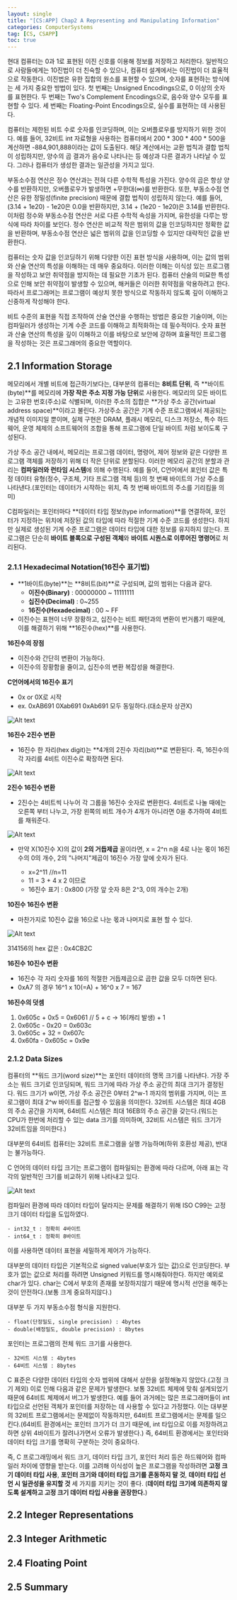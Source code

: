 ```yaml
---
layout: single
title: "[CS:APP] Chap2 A Representing and Manipulating Information"
categories: ComputerSystems
tag: [CS, CSAPP]
toc: true
---
```


현대 컴퓨터는 0과 1로 표현된 이진 신호를 이용해 정보를 저장하고 처리한다. 일반적으로 사람들에게는 10진법이 더 친숙할 수 있으나, 컴퓨터 설계에서는 이진법이 더 효율적으로 작동한다. 이진법은 유한 집합의 원소를 표현할 수 있으며, 숫자를 표현하는 방식에는 세 가지 중요한 방법이 있다. 첫 번째는 Unsigned Encodings으로, 0 이상의 숫자를 표현한다. 두 번째는 Two's Complement Encodings으로, 음수와 양수 모두를 표현할 수 있다. 세 번째는 Floating-Point Encodings으로, 실수를 표현하는 데 사용된다.

컴퓨터는 제한된 비트 수로 숫자를 인코딩하며, 이는 오버플로우를 방지하기 위한 것이다. 예를 들어, 32비트 int 자료형을 사용하는 컴퓨터에서 200 * 300 * 400 * 500을 계산하면 -884,901,888이라는 값이 도출된다. 해당 계산에서는 교환 법칙과 결합 법칙이 성립하지만, 양수의 곱 결과가 음수로 나타나는 등 예상과 다른 결과가 나타날 수 있다. 그러나 컴퓨터가 생성한 결과는 일관성을 가지고 있다.

부동소수점 연산은 정수 연산과는 전혀 다른 수학적 특성을 가진다. 양수의 곱은 항상 양수를 반환하지만, 오버플로우가 발생하면 +무한대(∞)를 반환한다. 또한, 부동소수점 연산은 유한 정밀성(finite precision) 때문에 결합 법칙이 성립하지 않는다. 예를 들어, (3.14 + 1e20) - 1e20은 0.0을 반환하지만, 3.14 + (1e20 - 1e20)은 3.14를 반환한다. 이처럼 정수와 부동소수점 연산은 서로 다른 수학적 속성을 가지며, 유한성을 다루는 방식에 따라 차이를 보인다. 정수 연산은 비교적 작은 범위의 값을 인코딩하지만 정확한 값을 반환하며, 부동소수점 연산은 넓은 범위의 값을 인코딩할 수 있지만 대략적인 값을 반환한다.

컴퓨터는 숫자 값을 인코딩하기 위해 다양한 이진 표현 방식을 사용하며, 이는 값의 범위와 산술 연산의 특성을 이해하는 데 매우 중요하다. 이러한 이해는 이식성 있는 프로그램을 작성하고 보안 취약점을 방지하는 데 필요한 기초가 된다. 컴퓨터 산술의 미묘한 특성으로 인해 보안 취약점이 발생할 수 있으며, 해커들은 이러한 취약점을 악용하려고 한다. 따라서 프로그래머는 프로그램이 예상치 못한 방식으로 작동하지 않도록 깊이 이해하고 신중하게 작성해야 한다.

비트 수준의 표현을 직접 조작하여 산술 연산을 수행하는 방법은 중요한 기술이며, 이는 컴파일러가 생성하는 기계 수준 코드를 이해하고 최적화하는 데 필수적이다. 숫자 표현과 산술 연산의 특성을 깊이 이해하고 이를 바탕으로 보안에 강하며 효율적인 프로그램을 작성하는 것은 프로그래머의 중요한 역할이다.

## 2.1 Information Storage
메모리에서 개별 비트에 접근하기보다는, 대부분의 컴퓨터는 **8비트 단위**, 즉 **바이트(byte)**를 메모리에 **가장 작은 주소 지정 가능 단위**로 사용한다. 메모리의 모든 바이트는 고유한 번호(주소)로 식별되며, 이러한 주소의 집합은 **가상 주소 공간(virtual address space)**이라고 불린다. 가상주소 공간은 기계 수준 프로그램에서 제공되는 개념적 이미지일 뿐이며, 실제 구현은 DRAM, 플래시 메모리, 디스크 저장소, 특수 하드웨어, 운영 체제의 소프트웨어의 조합을 통해 프로그램에 단일 바이트 처럼 보이도록 구성된다.

가상 주소 공간 내에서, 메모리는 프로그램 데이터, 명령어, 제어 정보와 같은 다양한 프로그램 객체를 저장하기 위해 더 작은 단위로 분할된다. 이러한 메모리 공간의 분할과 관리는 **컴파일러와 런타임 시스템**에 의해 수행된다. 예를 들어, C언어에서 포인터 값은 특정 데이터 유형(정수, 구조체, 기타 프로그램 객체 등)의 첫 번째 바이트의 가상 주소를 나타낸다.(포인터는 데이터가 시작하는 위치, 즉 첫 번째 바이트의 주소를 기리킴을 의미)

C컴파일러는 포인터마다 **데이터 타입 정보(type information)**를 연결하여, 포인터가 지정하는 위치에 저장된 값의 타입에 따라 적절한 기계 수준 코드를 생성한다. 하지만 실제로 생성된 기계 수준 프로그램은 데이터 타입에 대한 정보를 유지하지 않는다. 프로그램은 단순히 **바이트 블록으로 구성된 객체**와 **바이트 시퀀스로 이루어진 명령어**로 처리된다.

### 2.1.1 Hexadecimal Notation(16진수 표기법)

 - **1바이트(byte)**는 **8비트(bit)**로 구성되며, 값의 범위는 다음과 같다.
    - **이진수(Binary)** : 00000000 ~ 11111111
    - **십진수(Decimal)** : 0~255
    - **16진수(Hexadecimal)** : 00 ~ FF
 - 이진수는 표현이 너무 장황하고, 십진수는 비트 패턴과의 변환이 번거롭기 때문에, 이를 해결하기 위해 **16진수(hex)**를 사용한다.

 **16진수의 장점**
 - 이진수와 간단히 변환이 가능하다.
 - 이진수의 장황함을 줄이고, 십진수의 변환 복잡성을 해결한다.

 **C언어에서의 16진수 표기**
 - 0x or 0X로 시작
 - ex. 0xAB691 0Xab691 0xAb691 모두 동일하다.(대소문자 상관X)

 ![Alt text](/assets/images/16notation.png)

 **16진수 2진수 변환**
 - 16진수 한 자리(hex digit)는 **4개의 2진수 자리(bit)**로 변환된다. 즉, 16진수의 각 자리를 4비트 이진수로 확장하면 된다.
 
 ![Alt text](/assets/images/HexaToBi.png)

 **2진수 16진수 변환**
 - 2진수는 4비트씩 나누어 각 그룹을 16진수 숫자로 변환한다. 4비트로 나눌 때에는 오른쪽 부터 나누고, 가장 왼쪽의 비트 개수가 4개가 아니라면 0을 추가하여 4비트를 채워준다.

 ![Alt text](/assets/images/BiToHexa.png)

 - 만약 X(10진수 X)의 값이 **2의 거듭제곱** 꼴이라면, x = 2^n n을 4로 나눈 몫이 16진수의 0의 개수, 2의 "나머지"제곱이 16진수 가장 앞에 숫자가 된다.
 
    - x=2^11 //n=11
    - 11 = 3 + 4 x 2 이므로
    - 16진수 표기 : 0x800 (가장 앞 숫자 8은 2^3, 0의 개수는 2개)

 **10진수 16진수 변환**
 - 마찬가지로 10진수 값을 16으로 나눈 몫과 나머지로 표현 할 수 있다.

 ![Alt text](/assets//images/dectohex.png)

 314156의 hex 값은 : 0x4CB2C

 **16진수 10진수 변환**
 - 16진수 각 자리 숫자를 16의 적절한 거듭제곱으로 곱한 값을 모두 더하면 된다. 
 - 0xA7 의 경우 16^1 x 10(=A) + 16^0 x 7 = 167

 **16진수의 덧셈**
 1. 0x605c + 0x5 = 0x6061 // 5 + c -> 16(캐리 발생) + 1
 2. 0x605c - 0x20 = 0x603c
 3. 0x605c + 32 = 0x607c
 4. 0x60fa - 0x605c = 0x9e

### 2.1.2 Data Sizes
 컴퓨터의 **워드 크기(word size)**는 포인터 데이터의 명목 크기를 나타낸다. 가장 주소는 워드 크기로 인코딩되며, 워드 크기에 따라 가상 주소 공간의 최대 크기가 결정된다. 워드 크기가 w이면, 가상 주소 공간은 0부터 2^w-1 까지의 범위를 가지며, 이는 프로그램이 최대 2^w 바이트를 접근할 수 있음을 의미한다. 32비트 시스템은 최대 4GB의 주소 공간을 가지며, 64비트 시스템은 최대 16EB의 주소 공간을 갖는다.(워드는 CPU가 한번에 처리할 수 있는 data 크기를 의미하며, 32비트 시스템은 워드 크기가 32비트임을 의미한다.)

 대부분의 64비트 컴퓨터는 32비트 프로그램을 실행 가능하며(하위 호환성 제공), 반대는 불가능하다.

 C 언어의 데이터 타입 크기는 프로그램이 컴파일되는 환경에 따라 다르며, 아래 표는 각각의 일반적인 크기를 비교하기 위해 나타내고 있다. 

 ![Alt text](/assets/images/Cdatatypes.png)

 컴파일러 환경에 따라 데이터 타입이 달라지는 문제를 해결하기 위해 ISO C99는 고정 크기 데이터 타입을 도입하였다. 
    
    - int32_t : 정확히 4바이트
    - int64_t : 정확히 8바이트

 이를 사용하면 데이터 표현을 세밀하게 제어가 가능하다.
 
 대부분의 데이터 타입은 기본적으로 signed value(부호가 있는 값)으로 인코딩한다. 부호가 없는 값으로 처리를 하려면 Unsigned 키워드를 명시해줘야한다. 하지만 예외로 char가 있다. char는 C에서 부호의 존재를 보장하지않기 때문에 명시적 선언을 해주는 것이 안전하다.(보통 크게 중요하지않다.)

 대부분 두 가지 부동소수점 형식을 지원한다.
    
    - float(단정밀도, single precision) : 4bytes
    - double(배정밀도, double precision) : 8bytes

 포인터는 프로그램의 전체 워드 크기를 사용한다.
    
    - 32비트 시스템 : 4bytes
    - 64비트 시스템 : 8bytes

 C 표준은 다양한 데이터 타입의 숫자 범위에 대해서 상한을 설정해놓지 않았다.(고정 크기 제외) 이로 인해 다음과 같은 문제가 발생한다. 보통 32비트 체제에 맞춰 설계되었기 때문에 64비트 체제에서 버그가 발생한다. 예를 들어 과거에는 많은 프로그래머들이 int 타입으로 선언된 객체가 포인터를 저장하는 데 사용할 수 있다고 가정했다. 이는 대부분의 32비트 프로그램에서는 문제없이 작동하지만, 64비트 프로그램에서는 문제를 일으킨다.(64비트 환경에서는 포인터 크기가 더 크기 때문에, int 타입으로 이를 저장하려고 하면 상위 4바이트가 잘려나가면서 오류가 발생한다.) 즉, 64비트 환경에서는 포인터와 데이터 타입 크기를 명확히 구분하는 것이 중요하다. 

 즉, C 프로그래밍에서 워드 크기, 데이터 타입 크기, 포인터 처리 등은 하드웨어와 컴파일러 차이에 영향을 받는다. 이를 고려해 이식성이 높은 프로그램을 작성하려면 **고정 크기 데이터 타입 사용**, **포인터 크기와 데이터 타입 크기를 혼동하지 말 것**, **데이터 타입 선언 시 일관성을 유지할 것** 세 가지를 지키는 것이 좋다. (**데이터 타입 크기에 의존하지 않도록 설계하고 고정 크기 데이터 타입 사용을 권장한다.**)

## 2.2 Integer Representations
## 2.3 Integer Arithmetic
## 2.4 Floating Point
## 2.5 Summary